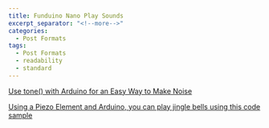 ```yaml
---
title: Funduino Nano Play Sounds
excerpt_separator: "<!--more-->"
categories:
  - Post Formats
tags:
  - Post Formats
  - readability
  - standard
---
```


[Use tone() with Arduino for an Easy Way to Make Noise](https://programmingelectronics.com/an-easy-way-to-make-noise-with-arduino-using-tone/)

[Using a Piezo Element and Arduino, you can play jingle bells using this code sample](https://gist.github.com/elubow/7844436)